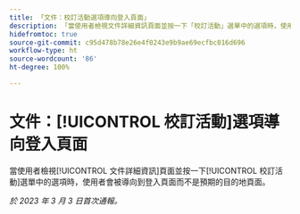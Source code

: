 ```yaml
---
title: 「文件：校訂活動選項導向登入頁面」
description: 「當使用者檢視文件詳細資訊頁面並按一下「校訂活動」選單中的選項時，使用者會被導向到登入頁面而不是預期的目的地頁面。」
hidefromtoc: true
source-git-commit: c95d478b78e26e4f0243e9b9ae69ecfbc016d696
workflow-type: ht
source-wordcount: '86'
ht-degree: 100%

---
```



# 文件：[!UICONTROL 校訂活動]選項導向登入頁面

<!--This article is on WF and WFP TOCs-->

當使用者檢視[!UICONTROL 文件詳細資訊]頁面並按一下[!UICONTROL 校訂活動]選單中的選項時，使用者會被導向到登入頁面而不是預期的目的地頁面。

_於 2023 年 3 月 3 日首次通報。_

